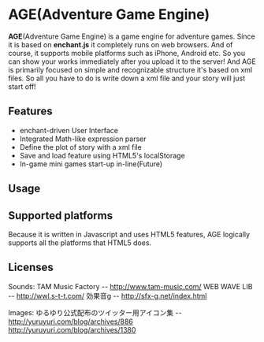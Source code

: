 # AGE(Adventure Game Engine)

__AGE__(Adventure Game Engine) is a game engine for adventure games.
Since it is based on __enchant.js__ it completely runs on web browsers.
And of course, it supports mobile platforms such as iPhone, Android etc.
So you can show your works immediately after you upload it to the server!
And AGE is primarily focused on simple and recognizable structure it's based on xml files.
So all you have to do is write down a xml file and your story will just start off!

## Features
  
  * enchant-driven User Interface
  * Integrated Math-like expression parser
  * Define the plot of story with a xml file
  * Save and load feature using HTML5's localStorage
  * In-game mini games start-up in-line(Future)

## Usage


## Supported platforms

Because it is written in Javascript and uses HTML5 features, AGE logically supports all the platforms that HTML5 does.

## Licenses
Sounds: TAM Music Factory -- http://www.tam-music.com/
		WEB WAVE LIB -- http://wwl.s-t-t.com/
		効果音g -- http://sfx-g.net/index.html

Images: ゆるゆり公式配布のツイッター用アイコン集 -- http://yuruyuri.com/blog/archives/886
                                         http://yuruyuri.com/blog/archives/1380
